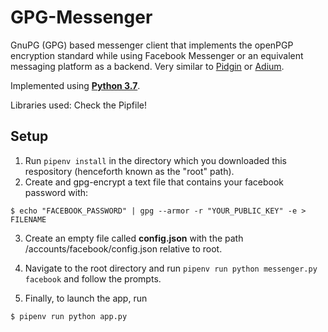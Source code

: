 # GPG-Messenger
GnuPG (GPG) based messenger client that implements the openPGP encryption standard while using Facebook Messenger or an equivalent messaging platform as a backend. Very similar to [Pidgin](https://pidgin.im/) or [Adium](https://adium.im/).

Implemented using [**Python 3.7**](https://www.python.org/).

Libraries used: Check the Pipfile!

## Setup

1. Run `pipenv install` in the directory which you downloaded this respository (henceforth known as the "root" path).
2. Create and gpg-encrypt a text file that contains your facebook password with:
```
$ echo "FACEBOOK_PASSWORD" | gpg --armor -r "YOUR_PUBLIC_KEY" -e > FILENAME
```
3. Create an empty file called **config.json** with the path /accounts/facebook/config.json relative to root.
4. Navigate to the root directory and run `pipenv run python messenger.py facebook`
and follow the prompts.

5. Finally, to launch the app, run
```
$ pipenv run python app.py
```
